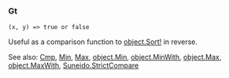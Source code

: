 ### Gt

``` suneido
(x, y) => true or false
```

Useful as a comparison function to [object.Sort!](<Object/object.Sort!.md>) in reverse.


See also:
[Cmp](<Cmp.md>),
[Min](<Min.md>),
[Max](<Max.md>),
[object.Min](<Object/object.Min.md>),
[object.MinWith](<Object/object.MinWith.md>),
[object.Max](<Object/object.Max.md>),
[object.MaxWith](<Object/object.MaxWith.md>),
[Suneido.StrictCompare](<Suneido/Suneido.StrictCompare.md>)
